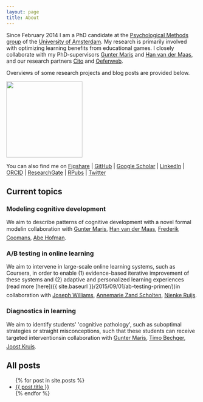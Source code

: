 ```yaml
---
layout: page
title: About
---
```


Since February 2014 I am a PhD candidate at the [Psychological Methods group](http://psyres.uva.nl/research/content/programme-group-psychological-methods/programme-group-psychological-methods.html) of the [University of Amsterdam](https://www.uva.nl/en/home). My research is primarily involved with optimizing learning benefits from educational games. I closely collaborate with my PhD-supervisors [Gunter Maris](http://www.researchgate.net/profile/Gunter_Maris) and [Han van der Maas](http://hvandermaas.socsci.uva.nl/Homepage_Han_van_der_Maas/Home.html), and our research partners [Cito](http://www.cito.com/) and [Oefenweb](http://www.trackandteach.com/).

Overviews of some research projects and blog posts are provided below.

<img src="{{ site.baseurl }}/assets/photo.jpeg" style="width: 200px;"/>

You can also find me on [Figshare](http://figshare.com/authors/Alexander_O_Savi/428079) | [GitHub](https://github.com/aosavi) | [Google Scholar](https://scholar.google.nl/citations?user=x8Him1UAAAAJ&hl=en) | [LinkedIn](http://nl.linkedin.com/in/alexandersavi) | [ORCID](http://orcid.org/0000-0002-9271-7476) | [ResearchGate](https://www.researchgate.net/profile/Alexander_Savi) | [RPubs](https://rpubs.com/aosavi) | [Twitter](https://twitter.com/alexandersavi)

<h2>Current topics</h2>

<h3>Modeling cognitive development</h3>

We aim to describe patterns of cognitive development with a novel formal model&#151;in collaboration with <a href="http://www.researchgate.net/profile/Gunter_Maris">Gunter Maris</a>, <a href="http://hvandermaas.socsci.uva.nl/Homepage_Han_van_der_Maas/Home.html">Han van der Maas</a>, <a href="https://www.researchgate.net/profile/Frederik_Coomans">Frederik Coomans</a>, <a href="https://www.researchgate.net/profile/Abe_Hofman">Abe Hofman</a>.

<h3>A/B testing in online learning</h3>

We aim to intervene in large-scale online learning systems, such as Coursera, in order to enable (1) evidence-based iterative improvement of these systems and (2) adaptive and personalized learning experiences (read more [here]({{ site.baseurl }}/2015/09/01/ab-testing-primer/))&#151;in collaboration with <a href="http://www.josephjaywilliams.com/">Joseph Williams</a>, <a href="https://www.coursera.org/instructor/annemarie">Annemarie Zand Scholten</a>, <a href="http://www.nienkeruijs.nl/">Nienke Ruijs</a>.

<h3>Diagnostics in learning</h3>

We aim to identify students' 'cognitive pathology', such as suboptimal strategies or straight misconceptions, such that these students can receive targeted interventions&#151;in collaboration with <a href="http://www.researchgate.net/profile/Gunter_Maris">Gunter Maris</a>, <a href="http://www.researchgate.net/profile/Timo_Bechger">Timo Bechger</a>, <a href="https://www.uva.nl/disciplines/psychologie/medewerkers/psychologische-methodenleer/pm/pm/folder/k/r/j.kruis/j.kruis.html">Joost Kruis</a>.

## All posts

<ul>
  {% for post in site.posts %}
    <li>
      <a href="{{ site.baseurl }}{{ post.url }}">{{ post.title }}</a>
    </li>
  {% endfor %}
</ul>